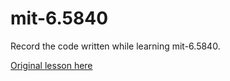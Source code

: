 # mit-6.5840
Record the code written while learning mit-6.5840.

[Original lesson here](https://pdos.csail.mit.edu/6.824/schedule.html)
